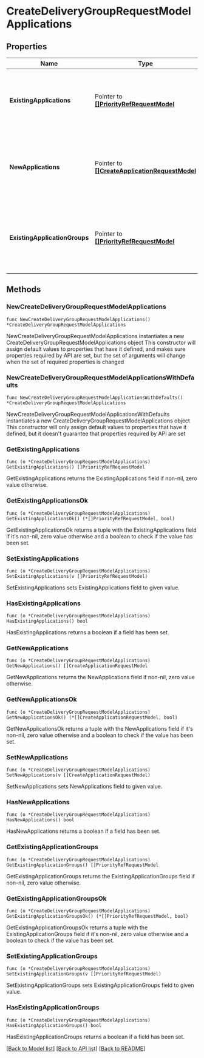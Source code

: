 # CreateDeliveryGroupRequestModelApplications

## Properties

Name | Type | Description | Notes
------------ | ------------- | ------------- | -------------
**ExistingApplications** | Pointer to [**[]PriorityRefRequestModel**](PriorityRefRequestModel.md) | List of existing applications to be associated with the delivery group. | [optional] 
**NewApplications** | Pointer to [**[]CreateApplicationRequestModel**](CreateApplicationRequestModel.md) | List of applications which should be created and associated with the delivery group. | [optional] 
**ExistingApplicationGroups** | Pointer to [**[]PriorityRefRequestModel**](PriorityRefRequestModel.md) | List of existing application groups to be associated with the delivery group. | [optional] 

## Methods

### NewCreateDeliveryGroupRequestModelApplications

`func NewCreateDeliveryGroupRequestModelApplications() *CreateDeliveryGroupRequestModelApplications`

NewCreateDeliveryGroupRequestModelApplications instantiates a new CreateDeliveryGroupRequestModelApplications object
This constructor will assign default values to properties that have it defined,
and makes sure properties required by API are set, but the set of arguments
will change when the set of required properties is changed

### NewCreateDeliveryGroupRequestModelApplicationsWithDefaults

`func NewCreateDeliveryGroupRequestModelApplicationsWithDefaults() *CreateDeliveryGroupRequestModelApplications`

NewCreateDeliveryGroupRequestModelApplicationsWithDefaults instantiates a new CreateDeliveryGroupRequestModelApplications object
This constructor will only assign default values to properties that have it defined,
but it doesn't guarantee that properties required by API are set

### GetExistingApplications

`func (o *CreateDeliveryGroupRequestModelApplications) GetExistingApplications() []PriorityRefRequestModel`

GetExistingApplications returns the ExistingApplications field if non-nil, zero value otherwise.

### GetExistingApplicationsOk

`func (o *CreateDeliveryGroupRequestModelApplications) GetExistingApplicationsOk() (*[]PriorityRefRequestModel, bool)`

GetExistingApplicationsOk returns a tuple with the ExistingApplications field if it's non-nil, zero value otherwise
and a boolean to check if the value has been set.

### SetExistingApplications

`func (o *CreateDeliveryGroupRequestModelApplications) SetExistingApplications(v []PriorityRefRequestModel)`

SetExistingApplications sets ExistingApplications field to given value.

### HasExistingApplications

`func (o *CreateDeliveryGroupRequestModelApplications) HasExistingApplications() bool`

HasExistingApplications returns a boolean if a field has been set.

### GetNewApplications

`func (o *CreateDeliveryGroupRequestModelApplications) GetNewApplications() []CreateApplicationRequestModel`

GetNewApplications returns the NewApplications field if non-nil, zero value otherwise.

### GetNewApplicationsOk

`func (o *CreateDeliveryGroupRequestModelApplications) GetNewApplicationsOk() (*[]CreateApplicationRequestModel, bool)`

GetNewApplicationsOk returns a tuple with the NewApplications field if it's non-nil, zero value otherwise
and a boolean to check if the value has been set.

### SetNewApplications

`func (o *CreateDeliveryGroupRequestModelApplications) SetNewApplications(v []CreateApplicationRequestModel)`

SetNewApplications sets NewApplications field to given value.

### HasNewApplications

`func (o *CreateDeliveryGroupRequestModelApplications) HasNewApplications() bool`

HasNewApplications returns a boolean if a field has been set.

### GetExistingApplicationGroups

`func (o *CreateDeliveryGroupRequestModelApplications) GetExistingApplicationGroups() []PriorityRefRequestModel`

GetExistingApplicationGroups returns the ExistingApplicationGroups field if non-nil, zero value otherwise.

### GetExistingApplicationGroupsOk

`func (o *CreateDeliveryGroupRequestModelApplications) GetExistingApplicationGroupsOk() (*[]PriorityRefRequestModel, bool)`

GetExistingApplicationGroupsOk returns a tuple with the ExistingApplicationGroups field if it's non-nil, zero value otherwise
and a boolean to check if the value has been set.

### SetExistingApplicationGroups

`func (o *CreateDeliveryGroupRequestModelApplications) SetExistingApplicationGroups(v []PriorityRefRequestModel)`

SetExistingApplicationGroups sets ExistingApplicationGroups field to given value.

### HasExistingApplicationGroups

`func (o *CreateDeliveryGroupRequestModelApplications) HasExistingApplicationGroups() bool`

HasExistingApplicationGroups returns a boolean if a field has been set.


[[Back to Model list]](../README.md#documentation-for-models) [[Back to API list]](../README.md#documentation-for-api-endpoints) [[Back to README]](../README.md)


